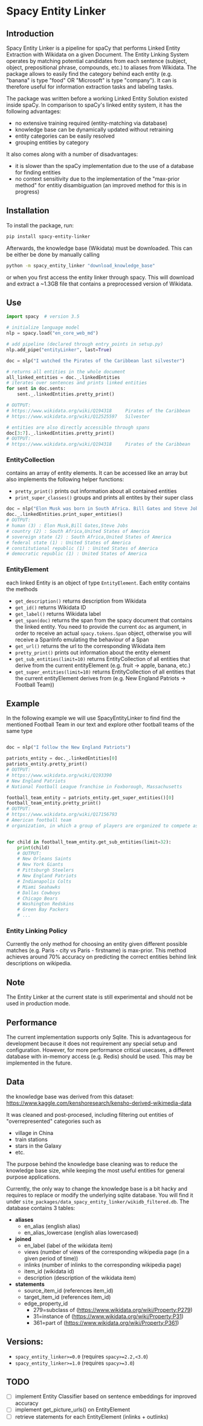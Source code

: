 # Spacy Entity Linker

## Introduction

Spacy Entity Linker is a pipeline for spaCy that performs Linked Entity Extraction with Wikidata on a given Document.
The Entity Linking System operates by matching potential candidates from each sentence
(subject, object, prepositional phrase, compounds, etc.) to aliases from Wikidata. The package allows to easily find the
category behind each entity (e.g. "banana" is type "food" OR "Microsoft" is type "company"). It can is therefore useful
for information extraction tasks and labeling tasks.

The package was written before a working Linked Entity Solution existed inside spaCy. In comparison to spaCy's linked
entity system, it has the following advantages:

- no extensive training required (entity-matching via database)
- knowledge base can be dynamically updated without retraining
- entity categories can be easily resolved
- grouping entities by category

It also comes along with a number of disadvantages:

- it is slower than the spaCy implementation due to the use of a database for finding entities
- no context sensitivity due to the implementation of the "max-prior method" for entitiy disambiguation (an improved
  method for this is in progress)


## Installation

To install the package, run:
```bash
pip install spacy-entity-linker
```

Afterwards, the knowledge base (Wikidata) must be downloaded. This can be either be done by manually calling

```bash
python -m spacy_entity_linker "download_knowledge_base"
```

or when you first access the entity linker through spacy.
This will download and extract a ~1.3GB file that contains a preprocessed version of Wikidata.

## Use

```python
import spacy  # version 3.5

# initialize language model
nlp = spacy.load("en_core_web_md")

# add pipeline (declared through entry_points in setup.py)
nlp.add_pipe("entityLinker", last=True)

doc = nlp("I watched the Pirates of the Caribbean last silvester")

# returns all entities in the whole document
all_linked_entities = doc._.linkedEntities
# iterates over sentences and prints linked entities
for sent in doc.sents:
    sent._.linkedEntities.pretty_print()

# OUTPUT:
# https://www.wikidata.org/wiki/Q194318     Pirates of the Caribbean        Series of fantasy adventure films                                                                   
# https://www.wikidata.org/wiki/Q12525597   Silvester                       the day celebrated on 31 December (Roman Catholic Church) or 2 January (Eastern Orthodox Churches)  

# entities are also directly accessible through spans
doc[3:7]._.linkedEntities.pretty_print()
# OUTPUT:
# https://www.wikidata.org/wiki/Q194318     Pirates of the Caribbean        Series of fantasy adventure films
```

### EntityCollection

contains an array of entity elements. It can be accessed like an array but also implements the following helper
functions:

- <code>pretty_print()</code> prints out information about all contained entities
- <code>print_super_classes()</code> groups and prints all entites by their super class

```python
doc = nlp("Elon Musk was born in South Africa. Bill Gates and Steve Jobs come from the United States")
doc._.linkedEntities.print_super_entities()
# OUTPUT:
# human (3) : Elon Musk,Bill Gates,Steve Jobs
# country (2) : South Africa,United States of America
# sovereign state (2) : South Africa,United States of America
# federal state (1) : United States of America
# constitutional republic (1) : United States of America
# democratic republic (1) : United States of America
```

### EntityElement

each linked Entity is an object of type <code>EntityElement</code>. Each entity contains the methods

- <code>get_description()</code> returns description from Wikidata
- <code>get_id()</code> returns Wikidata ID
- <code>get_label()</code> returns Wikidata label
- <code>get_span(doc)</code> returns the span from the spacy document that contains the linked entity. You need to provide the current `doc` as argument, in order to receive an actual `spacy.tokens.Span` object, otherwise you will receive a SpanInfo emulating the behaviour of a Span
- <code>get_url()</code> returns the url to the corresponding Wikidata item
- <code>pretty_print()</code> prints out information about the entity element
- <code>get_sub_entities(limit=10)</code> returns EntityCollection of all entities that derive from the current
  entityElement (e.g. fruit -> apple, banana, etc.)
- <code>get_super_entities(limit=10)</code> returns EntityCollection of all entities that the current entityElement
  derives from (e.g. New England Patriots -> Football Team))

## Example

In the following example we will use SpacyEntityLinker to find find the mentioned Football Team in our text and explore
other football teams of the same type

```python

doc = nlp("I follow the New England Patriots")

patriots_entity = doc._.linkedEntities[0]
patriots_entity.pretty_print()
# OUTPUT:
# https://www.wikidata.org/wiki/Q193390     
# New England Patriots            
# National Football League franchise in Foxborough, Massachusetts                    

football_team_entity = patriots_entity.get_super_entities()[0]
football_team_entity.pretty_print()
# OUTPUT:
# https://www.wikidata.org/wiki/Q17156793 
# American football team          
# organization, in which a group of players are organized to compete as a team in American football   


for child in football_team_entity.get_sub_entities(limit=32):
    print(child)
    # OUTPUT:
    # New Orleans Saints
    # New York Giants
    # Pittsburgh Steelers
    # New England Patriots
    # Indianapolis Colts
    # Miami Seahawks
    # Dallas Cowboys
    # Chicago Bears
    # Washington Redskins
    # Green Bay Packers
    # ...
```

### Entity Linking Policy

Currently the only method for choosing an entity given different possible matches (e.g. Paris - city vs Paris -
firstname) is max-prior. This method achieves around 70% accuracy on predicting the correct entities behind link
descriptions on wikipedia.

## Note

The Entity Linker at the current state is still experimental and should not be used in production mode.

## Performance

The current implementation supports only Sqlite. This is advantageous for development because it does not requirement
any special setup and configuration. However, for more performance critical usecases, a different database with
in-memory access (e.g. Redis) should be used. This may be implemented in the future.

## Data
the knowledge base was derived from this dataset: https://www.kaggle.com/kenshoresearch/kensho-derived-wikimedia-data

It was cleaned and post-procesed, including filtering out entities of "overrepresented" categories such as
  * village in China
  * train stations
  * stars in the Galaxy
  * etc.
  
The purpose behind the knowledge base cleaning was to reduce the knowledge base size, while keeping the most useful entities for general purpose applications.

Currently, the only way to change the knowledge base is a bit hacky and requires to replace or modify the underlying sqlite database. You will find it under <code>site_packages/data_spacy_entity_linker/wikidb_filtered.db</code>. The database contains 3 tables:
* <b>aliases</b>
  * en_alias (english alias)
  * en_alias_lowercase (english alias lowercased)
* <b>joined</b>
  * en_label (label of the wikidata item)
  * views (number of views of the corresponding wikipedia page (in a given period of time))
  * inlinks (number of inlinks to the corresponding wikipedia page)
  * item_id (wikidata id)
  * description (description of the wikidata item)
* <b>statements</b>
  * source_item_id (references item_id)
  * target_item_id (references item_id)
  * edge_property_id
      * 279=subclass of (https://www.wikidata.org/wiki/Property:P279)
      * 31=instance of (https://www.wikidata.org/wiki/Property:P31)
      * 361=part of (https://www.wikidata.org/wiki/Property:P361)


## Versions:

- <code>spacy_entity_linker>=0.0</code> (requires <code>spacy>=2.2,<3.0</code>)
- <code>spacy_entity_linker>=1.0</code> (requires <code>spacy>=3.0</code>)

## TODO

- [ ] implement Entity Classifier based on sentence embeddings for improved accuracy
- [ ] implement get_picture_urls() on EntityElement
- [ ] retrieve statements for each EntityElement (inlinks + outlinks)

